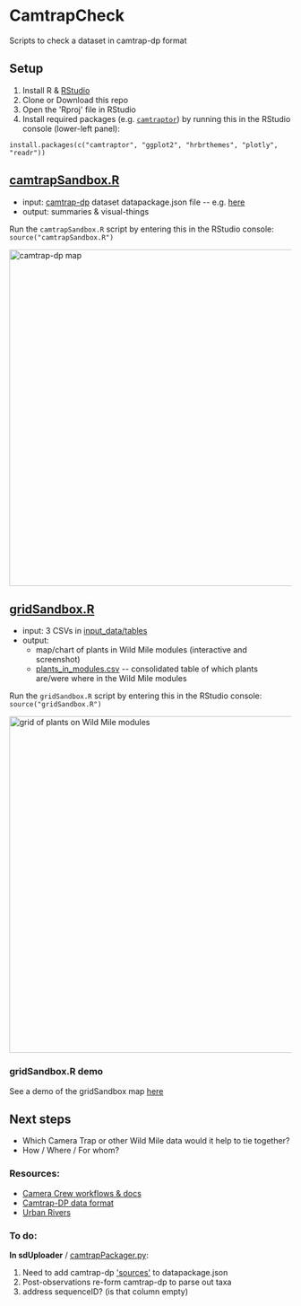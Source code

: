 # CamtrapCheck
Scripts to check a dataset in camtrap-dp format

## Setup
1. Install R & [RStudio](https://posit.co/download/rstudio-desktop/)
2. Clone or Download this repo
3. Open the 'Rproj' file in RStudio
4. Install required packages (e.g. [`camtraptor`](https://github.com/inbo/camtraptor/)) by running this in the RStudio console (lower-left panel):
```
install.packages(c("camtraptor", "ggplot2", "hrbrthemes", "plotly", "readr"))
```

## [camtrapSandbox.R](https://github.com/magpiedin/CamtrapCheck/blob/main/camtrapSandbox.R)
- input: [camtrap-dp](https://camtrap-dp.tdwg.org) dataset datapackage.json file -- e.g. [here](https://github.com/magpiedin/CamtrapCheck/blob/main/input_data/camtrap-dp-55a9f7ea-f07f-4e1c-84f5-32ef46604189/datapackage.json)
- output: summaries & visual-things

Run the `camtrapSandbox.R` script by entering this in the RStudio console: `source("camtrapSandbox.R")`

<img width="600" alt="camtrap-dp map" src="https://github.com/magpiedin/CamtrapCheck/assets/8563362/ee82c730-b9bd-421e-8699-8f22ea272bb4">


## [gridSandbox.R](https://github.com/magpiedin/CamtrapCheck/blob/main/gridSandbox.R)
- input: 3 CSVs in [input_data/tables](https://github.com/magpiedin/CamtrapCheck/tree/main/input_data/tables)
- output: 
  - map/chart of plants in Wild Mile modules (interactive and screenshot)
  - [plants_in_modules.csv](https://github.com/magpiedin/CamtrapCheck/tree/main/output_data) -- consolidated table of which plants are/were where in the Wild Mile modules
  
Run the `gridSandbox.R` script by entering this in the RStudio console: `source("gridSandbox.R")`

<img width="600" alt="grid of plants on Wild Mile modules" src="https://github.com/magpiedin/CamtrapCheck/assets/8563362/49410a9f-1e30-4da5-84cb-a59dbeed5ca7">


### gridSandbox.R demo
See a demo of the gridSandbox map [here](https://kate-webbink.shinyapps.io/sandbox_app/)

## Next steps
- Which Camera Trap or other Wild Mile data would it help to tie together?
- How / Where / For whom?

### Resources:
- [Camera Crew workflows & docs](https://drive.google.com/drive/u/1/folders/172Kd0gDSpqvSuUFRm-RDMCabYptwfP7T)
- [Camtrap-DP data format](https://camtrap-dp.tdwg.org)
- [Urban Rivers](https://www.urbanriv.org/)

### To do: 

**In sdUploader** / [camtrapPackager.py](https://github.com/nkwsy/sdUploader/blob/wildlife_cam/camtrapPackager.py):
1. Need to add camtrap-dp ['sources'](https://camtrap-dp.tdwg.org/metadata/#sources) to datapackage.json
2. Post-observations re-form camtrap-dp to parse out taxa
3. address sequenceID? (is that column empty)



